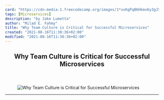 ```yaml
---
card: "https://cdn-media-1.freecodecamp.org/images/1*xxKgPqB6Hkmx6y3gJS8LwA.jpeg"
tags: [Microservices]
description: "by Jake Lumetta"
author: "Milad E. Fahmy"
title: "Why Team Culture is Critical for Successful Microservices"
created: "2021-08-16T11:38:36+02:00"
modified: "2021-08-16T11:38:36+02:00"
---
```

<div class="site-wrapper">
<main id="site-main" class="site-main outer">
<div class="inner">
<article class="post-full post tag-microservices tag-culture tag-teamwork tag-technology tag-productivity ">
<header class="post-full-header">
<h1 class="post-full-title">Why Team Culture is Critical for Successful Microservices</h1>
</header>
<figure class="post-full-image">
<picture>
<source media="(max-width: 700px)" sizes="1px" srcset="data:image/gif;base64,R0lGODlhAQABAIAAAAAAAP///yH5BAEAAAAALAAAAAABAAEAAAIBRAA7 1w">
<source media="(min-width: 701px)" sizes="(max-width: 800px) 400px,
(max-width: 1170px) 700px,
1400px" srcset="https://cdn-media-1.freecodecamp.org/images/1*xxKgPqB6Hkmx6y3gJS8LwA.jpeg 300w,
https://cdn-media-1.freecodecamp.org/images/1*xxKgPqB6Hkmx6y3gJS8LwA.jpeg 600w,
https://cdn-media-1.freecodecamp.org/images/1*xxKgPqB6Hkmx6y3gJS8LwA.jpeg 1000w,
https://cdn-media-1.freecodecamp.org/images/1*xxKgPqB6Hkmx6y3gJS8LwA.jpeg 2000w">
<img onerror="this.style.display='none'" src="https://cdn-media-1.freecodecamp.org/images/1*xxKgPqB6Hkmx6y3gJS8LwA.jpeg" alt="Why Team Culture is Critical for Successful Microservices">
</picture>
</figure>
<section class="post-full-content">
<div class="post-content medium-migrated-article">
</div>
<hr>
</section>
</article>
</div>
</main>
</div>
<!-- Google Tag Manager (noscript) -->
<!-- End Google Tag Manager (noscript) -->
